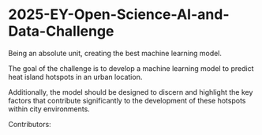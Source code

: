 # 2025-EY-Open-Science-AI-and-Data-Challenge
Being an absolute unit, creating the best machine learning model.

The goal of the challenge is to develop a machine learning model to predict heat island hotspots in an urban location. 

Additionally, the model should be designed to discern and highlight the key factors that contribute significantly to the development of these hotspots within city environments.

Contributors:

